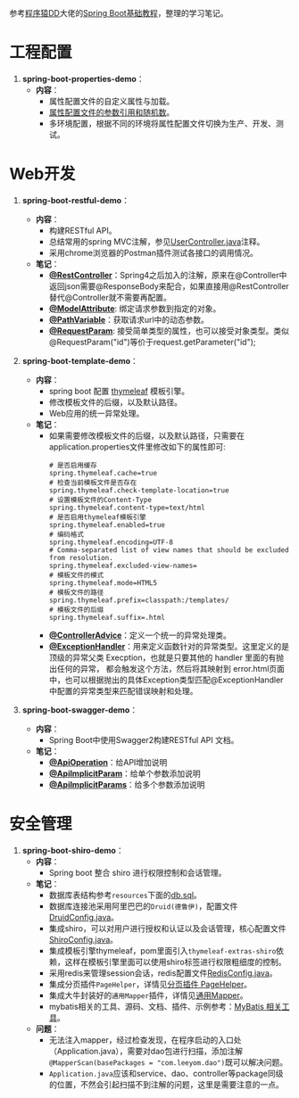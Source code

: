参考[程序猿DD](https://github.com/dyc87112)大佬的[Spring Boot基础教程](http://blog.didispace.com/Spring-Boot%E5%9F%BA%E7%A1%80%E6%95%99%E7%A8%8B/)，整理的学习笔记。

# 工程配置

1. **spring-boot-properties-demo**：
    * **内容**：
        * 属性配置文件的自定义属性与加载。
        * [属性配置文件的参数引用和随机数](https://github.com/wangleeyom/spring-boot-learning/blob/master/spring-boot-properties-demo/src/main/resources/application.properties)。
        * 多环境配置，根据不同的环境将属性配置文件切换为生产、开发、测试。

# Web开发

1. **spring-boot-restful-demo**：
    * **内容**：
        * 构建RESTful API。
        * 总结常用的spring MVC注解，参见[UserController.java](https://github.com/wangleeyom/spring-boot-learning/blob/master/spring-boot-restful-demo/src/main/java/com/leeyom/controller/UserController.java)注释。
        * 采用chrome浏览器的Postman插件测试各接口的调用情况。
    * **笔记**：
        * **[@RestController](https://github.com/wangleeyom/spring-boot-learning/blob/master/spring-boot-restful-demo/src/main/java/com/leeyom/controller/UserController.java)**：Spring4之后加入的注解，原来在@Controller中返回json需要@ResponseBody来配合，如果直接用@RestController替代@Controller就不需要再配置。
        * **[@ModelAttribute](https://github.com/wangleeyom/spring-boot-learning/blob/master/spring-boot-restful-demo/src/main/java/com/leeyom/controller/UserController.java)**: 绑定请求参数到指定的对象。
        * **[@PathVariable](https://github.com/wangleeyom/spring-boot-learning/blob/master/spring-boot-restful-demo/src/main/java/com/leeyom/controller/UserController.java)**：获取请求url中的动态参数。
        * **[@RequestParam](https://github.com/wangleeyom/spring-boot-learning/blob/master/spring-boot-restful-demo/src/main/java/com/leeyom/controller/UserController.java)**: 接受简单类型的属性，也可以接受对象类型。类似@RequestParam("id")等价于request.getParameter("id");
    
2. **spring-boot-template-demo**：
    * **内容**：
        * spring boot 配置 [thymeleaf](https://github.com/wangleeyom/spring-boot-learning/blob/master/spring-boot-template-demo/src/main/resources/templates/index.html) 模板引擎。
        * 修改模板文件的后缀，以及默认路径。
        * Web应用的统一异常处理。
    * **笔记**：
        * 如果需要修改模板文件的后缀，以及默认路径，只需要在application.properties文件里修改如下的属性即可:
            ```properties
          # 是否启用缓存
          spring.thymeleaf.cache=true
          # 检查当前模板文件是否存在
          spring.thymeleaf.check-template-location=true
          # 设置模板文件的Content-Type
          spring.thymeleaf.content-type=text/html
          # 是否启用thymeleaf模板引擎
          spring.thymeleaf.enabled=true
          # 编码格式
          spring.thymeleaf.encoding=UTF-8
          # Comma-separated list of view names that should be excluded from resolution.
          spring.thymeleaf.excluded-view-names=
          # 模板文件的模式
          spring.thymeleaf.mode=HTML5
          # 模板文件的路径
          spring.thymeleaf.prefix=classpath:/templates/
          # 模板文件的后缀
          spring.thymeleaf.suffix=.html
            ```
        * **[@ControllerAdvice](https://github.com/wangleeyom/spring-boot-learning/blob/master/spring-boot-template-demo/src/main/java/com/leeyom/web/GlobalExceptionHandler.java)**：定义一个统一的异常处理类。
        * **[@ExceptionHandler](https://github.com/wangleeyom/spring-boot-learning/blob/master/spring-boot-template-demo/src/main/java/com/leeyom/web/GlobalExceptionHandler.java)**：用来定义函数针对的异常类型。这里定义的是顶级的异常父类 Execption，也就是只要其他的 handler 里面的有抛出任何的异常，
                都会触发这个方法，然后将其映射到 error.html页面中，也可以根据抛出的具体Exception类型匹配@ExceptionHandler中配置的异常类型来匹配错误映射和处理。    
3. **spring-boot-swagger-demo**：
    * **内容**：
        * Spring Boot中使用Swagger2构建RESTful API 文档。
    * **笔记**：
        * **[@ApiOperation](https://github.com/wangleeyom/spring-boot-learning/blob/master/spring-boot-swagger-demo/src/main/java/com/leeyom/controller/UserController.java)**：给API增加说明
        * **[@ApiImplicitParam](https://github.com/wangleeyom/spring-boot-learning/blob/master/spring-boot-swagger-demo/src/main/java/com/leeyom/controller/UserController.java)**：给单个参数添加说明
        * **[@ApiImplicitParams](https://github.com/wangleeyom/spring-boot-learning/blob/master/spring-boot-swagger-demo/src/main/java/com/leeyom/controller/UserController.java)**：给多个参数添加说明
        
# 安全管理
    
1. **spring-boot-shiro-demo**：   
    * **内容**：
        * Spring boot 整合 shiro 进行权限控制和会话管理。
    * **笔记**：
        * 数据库表结构参考`resources`下面的[db.sql](https://github.com/wangleeyom/spring-boot-learning/blob/master/spring-boot-shiro-demo/src/main/resources/db.sql)。
        * 数据库连接池采用阿里巴巴的`Druid(德鲁伊)`，配置文件[DruidConfig.java](https://github.com/wangleeyom/spring-boot-learning/blob/master/spring-boot-shiro-demo/src/main/java/com/leeyom/config/DruidConfig.java)。
        * 集成shiro，可以对用户进行授权和认证以及会话管理，核心配置文件[ShiroConfig.java](https://github.com/wangleeyom/spring-boot-learning/blob/master/spring-boot-shiro-demo/src/main/java/com/leeyom/config/ShiroConfig.java)。
        * 集成模板引擎thymeleaf，pom里面引入`thymeleaf-extras-shiro`依赖，这样在模板引擎里面可以使用shiro标签进行权限粗细度的控制。
        * 采用redis来管理session会话，redis配置文件[RedisConfig.java](https://github.com/wangleeyom/spring-boot-learning/blob/master/spring-boot-shiro-demo/src/main/java/com/leeyom/config/RedisConfig.java)。
        * 集成分页插件`PageHelper`，详情见[分页插件 PageHelper](https://pagehelper.github.io/)。
        * 集成大牛封装好的`通用Mapper`插件，详情见[通用Mapper](https://mapperhelper.github.io/docs/)。
        * mybatis相关的工具、源码、文档、插件、示例参考：[MyBatis 相关工具](http://www.mybatis.tk/)。
    * **问题**：
        * 无法注入mapper，经过检查发现，在程序启动的入口处（Application.java），需要对dao包进行扫描，添加注解`@MapperScan(basePackages = "com.leeyom.dao")`既可以解决问题。
        * `Application.java`应该和service、dao、controller等package同级的位置，不然会引起扫描不到注解的问题，这里是需要注意的一点。
